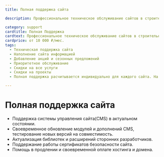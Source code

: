 ```yaml
---
title: Полная поддержка сайта

description: Профессиональное техническое обслуживание сайтов в строительной тематике и не только. Сопровождение любых проектов. Низкие цены.

category: support
cardtitle: Полная Поддержка
cardtext: Профессиональное техническое обслуживание сайтов в строительной тематике
cardprice: от 10 000 ₽/мес.
tags:
  - Техническая поддержка сайта
  - Наполнение сайта информацией
  - Добавление акций и сезонных предложений
  - Приоритетное обслуживание
  - Скидки на все услуги
  - Скидки на проекты
  - Полная поддержка расчитывается индивидуально для каждого сайта. На стоимость влияет сложность и размер сайта, количество работ.

---
```

# Полная поддержка сайта



- Поддержка системы управления сайта(CMS) в актуальном состоянии.
- Своевременное обновление модулей и дополнений CMS, тестирование новых версий на совместимость.
- Актуализация библиотек и расширений сторонних разработчиков.
- Поддержание работы сертификатов безопасности сайта.
- Помощь в продлении и своевременной оплате хостинга и домена.